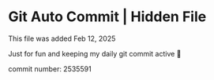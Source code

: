# Git Auto Commit | Hidden File

This file was added Feb 12, 2025

Just for fun and keeping my daily git commit active 🤪

commit number: 2535591
